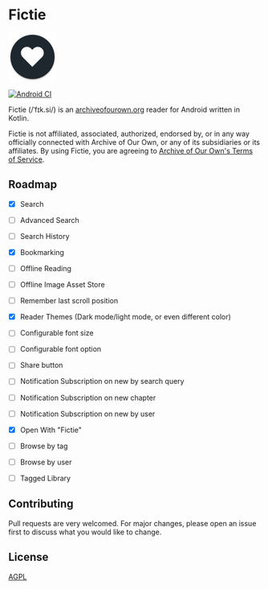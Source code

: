 # Fictie
![Fictie Icon](https://github.com/MorphTuple/Fictie/blob/trunk/app/src/main/res/mipmap-xhdpi/ic_launcher_round.png?raw=true)


[![Android CI](https://github.com/MorphTuple/Fictie/actions/workflows/android.yml/badge.svg)](https://github.com/MorphTuple/Fictie/actions/workflows/android.yml)


Fictie (/ˈfɪk.si/) is an [archiveofourown.org](https://archiveofourown.org) reader for Android
written in Kotlin.

Fictie is not affiliated, associated, authorized, endorsed by, or in any way officially connected
with Archive of Our Own, or any of its subsidiaries or its affiliates. By using Fictie, you are
agreeing to [Archive of Our Own's Terms of Service](https://archiveofourown.org/tos).

## Roadmap

- [x] Search
- [ ] Advanced Search
- [ ] Search History
- [x] Bookmarking
- [ ] Offline Reading
- [ ] Offline Image Asset Store
- [ ] Remember last scroll position
- [x] Reader Themes (Dark mode/light mode, or even different color)
- [ ] Configurable font size
- [ ] Configurable font option
- [ ] Share button
- [ ] Notification Subscription on new by search query
- [ ] Notification Subscription on new chapter
- [ ] Notification Subscription on new by user
- [x] Open With "Fictie"
- [ ] Browse by tag
- [ ] Browse by user
- [ ] Tagged Library


## Contributing

Pull requests are very welcomed. For major changes, please open an issue first to discuss what you
would like to change.

## License

[AGPL](https://www.gnu.org/licenses/agpl-3.0.en.html)
